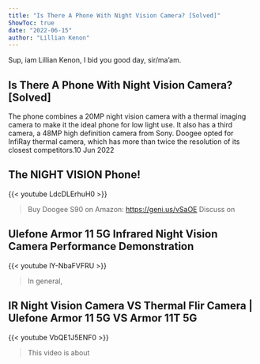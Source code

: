 ```yaml
---
title: "Is There A Phone With Night Vision Camera? [Solved]"
ShowToc: true 
date: "2022-06-15"
author: "Lillian Kenon" 
---
```


Sup, iam Lillian Kenon, I bid you good day, sir/ma’am.
## Is There A Phone With Night Vision Camera? [Solved]
The phone combines a 20MP night vision camera with a thermal imaging camera to make it the ideal phone for low light use. It also has a third camera, a 48MP high definition camera from Sony. Doogee opted for InfiRay thermal camera, which has more than twice the resolution of its closest competitors.10 Jun 2022

## The NIGHT VISION Phone!
{{< youtube LdcDLErhuH0 >}}
>Buy Doogee S90 on Amazon: https://geni.us/vSaOE Discuss on 

## Ulefone Armor 11 5G Infrared Night Vision Camera Performance Demonstration
{{< youtube lY-NbaFVFRU >}}
>In general, 

## IR Night Vision Camera VS Thermal Flir Camera | Ulefone Armor 11 5G VS Armor 11T 5G
{{< youtube VbQE1J5ENF0 >}}
>This video is about 

